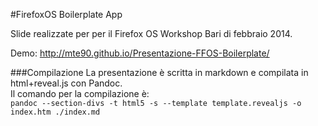 #FirefoxOS Boilerplate App

Slide realizzate per per il Firefox OS Workshop Bari di febbraio 2014.  

Demo: <http://mte90.github.io/Presentazione-FFOS-Boilerplate/>

###Compilazione
La presentazione è scritta in markdown e compilata in html+reveal.js con Pandoc.  
Il comando per la compilazione è:  
`pandoc --section-divs -t html5 -s --template template.revealjs -o index.htm ./index.md`
